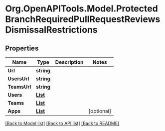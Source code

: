 # Org.OpenAPITools.Model.ProtectedBranchRequiredPullRequestReviewsDismissalRestrictions

## Properties

Name | Type | Description | Notes
------------ | ------------- | ------------- | -------------
**Url** | **string** |  | 
**UsersUrl** | **string** |  | 
**TeamsUrl** | **string** |  | 
**Users** | [**List<SimpleUser1>**](SimpleUser1.md) |  | 
**Teams** | [**List<Team>**](Team.md) |  | 
**Apps** | [**List<GitHubApp>**](GitHubApp.md) |  | [optional] 

[[Back to Model list]](../README.md#documentation-for-models) [[Back to API list]](../README.md#documentation-for-api-endpoints) [[Back to README]](../README.md)

